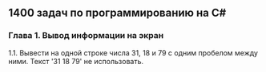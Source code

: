 ## 1400 задач  по программированию на C#
### Глава 1. Вывод информации на экран
1.1. Вывести на одной строке числа 31, 18 и  79 с  одним пробелом между ними. Текст '31 18 79' не использовать.
